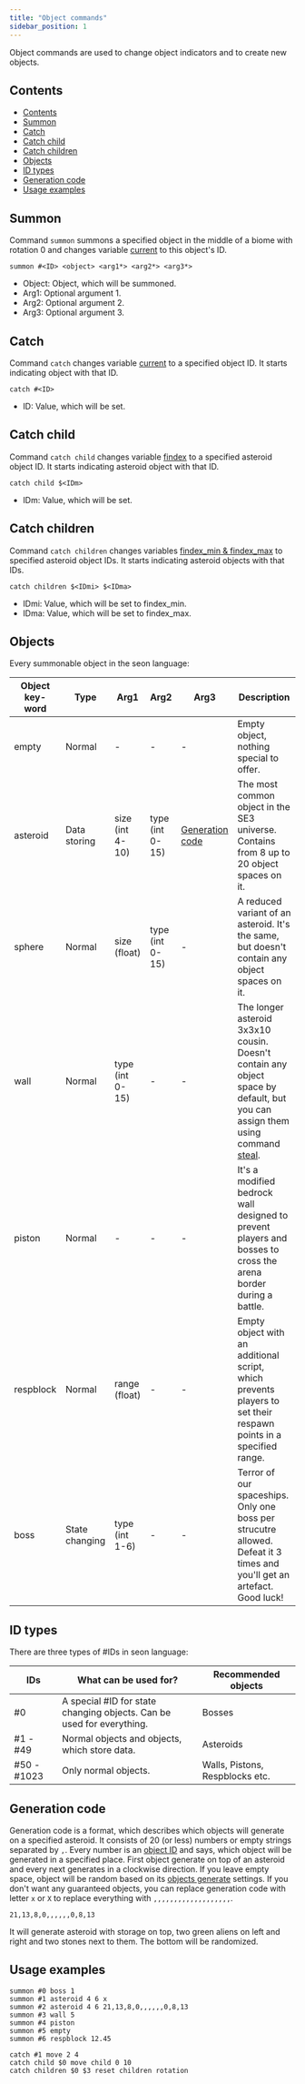 ```yaml
---
title: "Object commands"
sidebar_position: 1
---
```


Object commands are used to change object indicators and to create new objects.

## Contents

- [Contents](#contents)
- [Summon](#summon)
- [Catch](#catch)
- [Catch child](#catch-child)
- [Catch children](#catch-children)
- [Objects](#objects)
- [ID types](#id-types)
- [Generation code](#generation-code)
- [Usage examples](#usage-examples)

## Summon

Command `summon` summons a specified object in the middle of a biome with rotation 0 and changes variable [current](../SeonLanguage/#interpreter-variables)
to this object's ID.

```text showLineNumbers
summon #<ID> <object> <arg1*> <arg2*> <arg3*>
```

- Object: Object, which will be summoned.
- Arg1: Optional argument 1.
- Arg2: Optional argument 2.
- Arg3: Optional argument 3.

## Catch

Command `catch` changes variable [current](../SeonLanguage/#interpreter-variables) to a specified object ID. It starts indicating object with that ID.

```text showLineNumbers
catch #<ID>
```

- ID: Value, which will be set.

## Catch child

Command `catch child` changes variable [findex](../SeonLanguage/#interpreter-variables) to a specified asteroid object ID. It starts indicating asteroid object with that ID.

```text showLineNumbers
catch child $<IDm>
```

- IDm: Value, which will be set.

## Catch children

Command `catch children` changes variables [findex_min & findex_max](../SeonLanguage/#interpreter-variables) to specified asteroid object IDs. It starts indicating asteroid objects with that IDs.

```text showLineNumbers
catch children $<IDmi> $<IDma>
```

- IDmi: Value, which will be set to findex_min.
- IDma: Value, which will be set to findex_max.

## Objects

Every summonable object in the seon language:

| Object key-word | Type           | Arg1            | Arg2            | Arg3                                | Description                                                                                                                                               |
| --------------- | -------------- | --------------- | --------------- | ----------------------------------- | --------------------------------------------------------------------------------------------------------------------------------------------------------- |
| empty           | Normal         | -               | -               | -                                   | Empty object, nothing special to offer.                                                                                                                   |
| asteroid        | Data storing   | size (int 4-10) | type (int 0-15) | [Generation code](#generation-code) | The most common object in the SE3 universe. Contains from 8 up to 20 object spaces on it.                                                                 |
| sphere          | Normal         | size (float)    | type (int 0-15) | -                                   | A reduced variant of an asteroid. It's the same, but doesn't contain any object spaces on it.                                                             |
| wall            | Normal         | type (int 0-15) | -               | -                                   | The longer asteroid 3x3x10 cousin. Doesn't contain any object space by default, but you can assign them using command [steal](./TransformCommands#steal). |
| piston          | Normal         | -               | -               | -                                   | It's a modified bedrock wall designed to prevent players and bosses to cross the arena border during a battle.                                            |
| respblock       | Normal         | range (float)   | -               | -                                   | Empty object with an additional script, which prevents players to set their respawn points in a specified range.                                          |
| boss            | State changing | type (int 1-6)  | -               | -                                   | Terror of our spaceships. Only one boss per strucutre allowed. Defeat it 3 times and you'll get an artefact. Good luck!                                   |

## ID types

There are three types of #IDs in seon language:

| IDs         | What can be used for?                                                 | Recommended objects             |
| ----------- | --------------------------------------------------------------------- | ------------------------------- |
| #0          | A special #ID for state changing objects. Can be used for everything. | Bosses                          |
| #1 - #49    | Normal objects and objects, which store data.                         | Asteroids                       |
| #50 - #1023 | Only normal objects.                                                  | Walls, Pistons, Respblocks etc. |

## Generation code

Generation code is a format, which describes which objects will generate on a specified asteroid. It consists of 20 (or less) numbers or empty strings
separated by `,`. Every number is an [object ID](../GameData/ItemsAndObjects) and says, which object will be generated in a specified place.
First object generate on top of an asteroid and every next generates in a clockwise direction.
If you leave empty space, object will be random based on its [objects generate](../DatapackInfo/ObjectsGenerate) settings.
If you don't want any guaranteed objects, you can replace generation code with letter `x` or `X` to replace everything with `,,,,,,,,,,,,,,,,,,,`.

```text showLineNumbers
21,13,8,0,,,,,,0,8,13
```

It will generate asteroid with storage on top, two green aliens on left and right and two stones next to them. The bottom will be randomized.

## Usage examples

```text showLineNumbers
summon #0 boss 1
summon #1 asteroid 4 6 x
summon #2 asteroid 4 6 21,13,8,0,,,,,,0,8,13
summon #3 wall 5
summon #4 piston
summon #5 empty
summon #6 respblock 12.45

catch #1 move 2 4
catch child $0 move child 0 10
catch children $0 $3 reset children rotation
```
